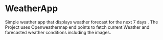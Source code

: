 # WeatherApp
Simple weather app that displays weather forecast for the next 7 days . The Project uses Openweathermap end points to fetch current Weather and forecasted weather conditions including the images.


